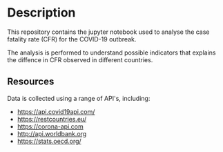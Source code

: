 # Description

This repository contains the jupyter notebook used to analyse the case fatality rate (CFR) for the COVID-19 outbreak.

The analysis is performed to understand possible indicators that explains the diffence in CFR observed in different countries.

## Resources

Data is collected using a range of API's, including:

- https://api.covid19api.com/
- https://restcountries.eu/
- https://corona-api.com
- http://api.worldbank.org
- https://stats.oecd.org/